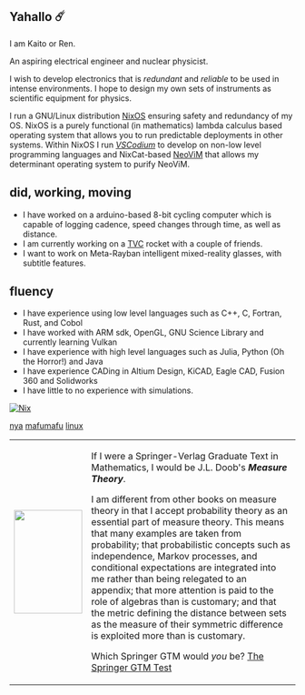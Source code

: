 ## Yahallo ☄️

I am Kaito or Ren.  

An aspiring electrical engineer and nuclear physicist.  

I wish to develop electronics that is _redundant_ and _reliable_ to be used in intense environments. I hope to design my own sets of instruments as scientific equipment for physics.  

I run a GNU/Linux distribution [NixOS](https://nixos.org) ensuring safety and redundancy of my OS. NixOS is a purely functional (in mathematics) lambda calculus based operating system that allows you to run predictable deployments in other systems. Within NixOS I run [*VSCodium*](https://vscodium.com/) to develop on non-low level programming languages and NixCat-based [NeoViM](https://neovim.io/) that allows my determinant operating system to purify NeoViM. 

## did, working, moving
- I have worked on a arduino-based 8-bit cycling computer which is capable of logging cadence, speed changes through time, as well as distance. 
- I am currently working on a [TVC](https://en.wikipedia.org/wiki/Thrust_vectoring) rocket with a couple of friends. 
- I want to work on Meta-Rayban intelligent mixed-reality glasses, with subtitle features. 

## fluency
- I have experience using low level languages such as C++, C, Fortran, Rust, and Cobol
- I have worked with ARM sdk, OpenGL, GNU Science Library and currently learning Vulkan
- I have experience with high level languages such as Julia, Python (Oh the Horror!) and Java
- I have experience CADing in Altium Design, KiCAD, Eagle CAD, Fusion 360 and Solidworks
- I have little to no experience with simulations. 

<a href="https://nixos.org" target="_blank"><img alt="Nix" src="https://img.shields.io/badge/Nix-%235277c3?logo=nixos&logoColor=fff&style=for-the-badge"></img></a>

[nya](!./assets/images/nya2.gif) [mafumafu](!./assets/gif/mafumafu.gif) [linux](!./assets/gif/linux_powered.gif) 

<table><tr><td><img src="http://math.jhu.edu/~savitt/GTM/doob.jpg" width=120 height=182 alt=""></td><td><p>If I were a Springer-Verlag Graduate Text in Mathematics, I would be J.L. Doob's <b><i>Measure Theory</i></b>.</p><p>I am different from other books on measure theory in that I accept probability theory as an essential part of measure theory. This means that many examples are taken from probability; that probabilistic concepts such as independence, Markov processes, and conditional expectations are integrated into me rather than being relegated to an appendix; that more attention is paid to the role of algebras than is customary; and that the metric defining the distance between sets as the measure of their symmetric difference is exploited more than is customary. </p><p>Which Springer GTM would <i>you</i> be? <a href="http://math.jhu.edu/~savitt/GTM.html">The Springer GTM Test</a></p></td></tr></table>

